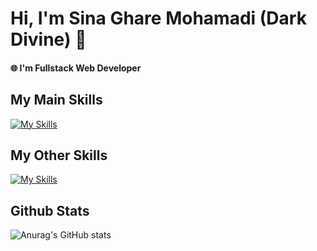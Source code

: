 # Hi, I'm Sina Ghare Mohamadi (Dark Divine) 👋

#### 🌐 I'm Fullstack Web Developer


## My Main Skills

[![My Skills](https://skillicons.dev/icons?i=nextjs,nest,postgres,wordpress&perline=12)](https://riotarena.com)

## My Other Skills

[![My Skills](https://skillicons.dev/icons?i=tailwind,bootstrap,materialui,docker,git,github,postman,prisma,threejs,visualstudio,vscode,phpstorm,cloudflare&perline=12)](https://riotarena.com)


## Github Stats

![Anurag's GitHub stats](https://github-readme-stats.vercel.app/api?username=Dark-Divine&show_icons=true&theme=github_dark)
